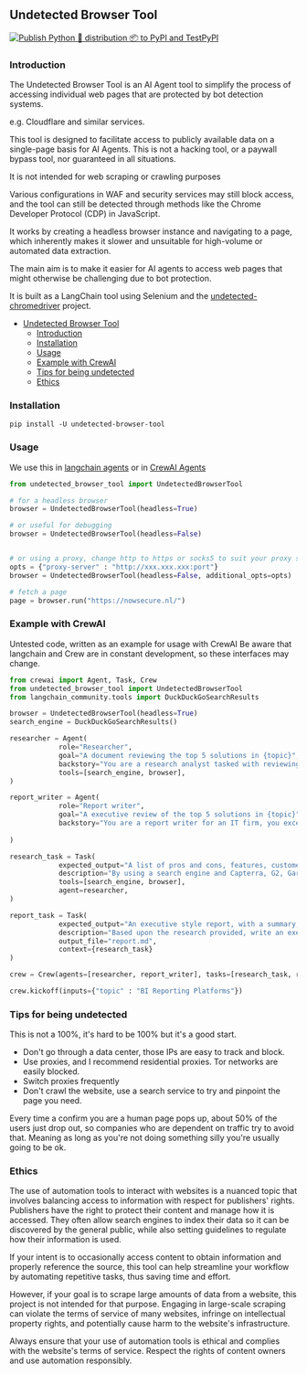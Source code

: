 ## Undetected Browser Tool
[![Publish Python 🐍 distribution 📦 to PyPI and TestPyPI](https://github.com/thevgergroup/undetected-browser-tool/actions/workflows/python-publish.yml/badge.svg)](https://github.com/thevgergroup/undetected-browser-tool/actions/workflows/python-publish.yml)

### Introduction

The Undetected Browser Tool is an AI Agent tool to simplify the process of accessing individual web pages that are protected by bot detection systems.

e.g. Cloudflare and similar services. 

This tool is designed to facilitate access to publicly available data on a single-page basis for AI Agents. 
This is not a hacking tool, or a paywall bypass tool, nor guaranteed in all situations. 

It is not intended for web scraping or crawling purposes

Various configurations in WAF and security services may still block access, and the tool can still be detected through methods like the Chrome Developer Protocol (CDP) in JavaScript.


It works by creating a headless browser instance and navigating to a page, which inherently makes it slower and unsuitable for high-volume or automated data extraction.

The main aim is to make it easier for AI agents to access web pages that might otherwise be challenging due to bot protection. 

It is built as a LangChain tool using Selenium and the [undetected-chromedriver](https://github.com/ultrafunkamsterdam/undetected-chromedriver) project.


- [Undetected Browser Tool](#undetected-browser-tool)
  - [Introduction](#introduction)
  - [Installation](#installation)
  - [Usage](#usage)
  - [Example with CrewAI](#example-with-crewai)
  - [Tips for being undetected](#tips-for-being-undetected)
  - [Ethics](#ethics)


### Installation

```
pip install -U undetected-browser-tool
```

### Usage 
We use this in [langchain agents](https://python.langchain.com/) or in [CrewAI Agents](https://docs.crewai.com/core-concepts/Agents/#what-is-an-agent)


```python
from undetected_browser_tool import UndetectedBrowserTool

# for a headless browser
browser = UndetectedBrowserTool(headless=True) 

# or useful for debugging
browser = UndetectedBrowserTool(headless=False) 


# or using a proxy, change http to https or socks5 to suit your proxy settings
opts = {"proxy-server" : "http://xxx.xxx.xxx:port"}
browser = UndetectedBrowserTool(headless=False, additional_opts=opts) 

# fetch a page
page = browser.run("https://nowsecure.nl/")
```

### Example with CrewAI
Untested code, written as an example for usage with CrewAI
Be aware that langchain and Crew are in constant development, so these interfaces may change.


```python
from crewai import Agent, Task, Crew
from undetected_browser_tool import UndetectedBrowserTool
from langchain_community.tools import DuckDuckGoSearchResults

browser = UndetectedBrowserTool(headless=True)
search_engine = DuckDuckGoSearchResults()

researcher = Agent(
            role="Researcher",
            goal="A document reviewing the top 5 solutions in {topic}",
            backstory="You are a research analyst tasked with reviewing software for an IT firm to help them make buying decisions",
            tools=[search_engine, browser],
)

report_writer = Agent(
            role="Report writer",
            goal="A executive review of the top 5 solutions in {topic}"
            backstory="You are a report writer for an IT firm, you excel at writing summaries and detailed reports for executives in an IT firm", 
            
)

research_task = Task(
            expected_output="A list of pros and cons, features, customer reviews and pricing of the top 5 solutions in {topic}",
            description="By using a search engine and Capterra, G2, Gartner write a review of the top 5 solutions in {topic}, include the source link for each item you find."
            tools=[search_engine, browser],
            agent=researcher,
)

report_task = Task(
            expected_output="An executive style report, with a summary, detailed information and a recommendation for selecting a solution in {topic}"
            description="Based upon the research provided, write an executive summary, detailed report, and a recommendation on the software selection. The report should have a table of features, pros / cons, and pricing options."
            output_file="report.md",
            context={research_task}
)

crew = Crew(agents=[researcher, report_writer], tasks=[research_task, report_task])

crew.kickoff(inputs={"topic" : "BI Reporting Platforms"})

```


### Tips for being undetected
This is not a 100%, it's hard to be 100% but it's a good start.
* Don't go through a data center, those IPs are easy to track and block.
* Use proxies, and I recommend residential proxies. Tor networks are easily blocked. 
* Switch proxies frequently
* Don't crawl the website, use a search service to try and pinpoint the page you need.

Every time a confirm you are a human page pops up, about 50% of the users just drop out, so companies who are dependent on traffic try to avoid that. Meaning as long as you're not doing something silly you're usually going to be ok.



### Ethics
The use of automation tools to interact with websites is a nuanced topic that involves balancing access to information with respect for publishers' rights. Publishers have the right to protect their content and manage how it is accessed. They often allow search engines to index their data so it can be discovered by the general public, while also setting guidelines to regulate how their information is used.

If your intent is to occasionally access content to obtain information and properly reference the source, this tool can help streamline your workflow by automating repetitive tasks, thus saving time and effort.

However, if your goal is to scrape large amounts of data from a website, this project is not intended for that purpose. Engaging in large-scale scraping can violate the terms of service of many websites, infringe on intellectual property rights, and potentially cause harm to the website's infrastructure. 

Always ensure that your use of automation tools is ethical and complies with the website's terms of service. Respect the rights of content owners and use automation responsibly.